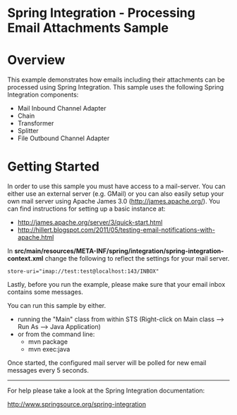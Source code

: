 Spring Integration - Processing Email Attachments Sample
========================================================

# Overview

This example demonstrates how emails including their attachments can be processed using Spring Integration. This sample uses the following Spring Integration components:

* Mail Inbound Channel Adapter
* Chain
* Transformer
* Splitter
* File Outbound Channel Adapter

# Getting Started

In order to use this sample you must have access to a mail-server. You can either use an external server (e.g. GMail) or you can also easily setup your own mail server using Apache James 3.0 (http://james.apache.org/). You can find instructions for setting up a basic instance at:

* http://james.apache.org/server/3/quick-start.html
* http://hillert.blogspot.com/2011/05/testing-email-notifications-with-apache.html

In **src/main/resources/META-INF/spring/integration/spring-integration-context.xml** change the following to reflect the settings for your mail server.

    store-uri="imap://test:test@localhost:143/INBOX" 

Lastly, before you run the example, please make sure that your email inbox contains some messages. 

You can run this sample by either.

* running the "Main" class from within STS (Right-click on Main class --> Run As --> Java Application)
* or from the command line:
    - mvn package
    - mvn exec:java

Once started, the configured mail server will be polled for new email messages every 5 seconds.

--------------------------------------------------------------------------------

For help please take a look at the Spring Integration documentation:

http://www.springsource.org/spring-integration

